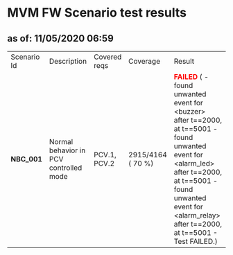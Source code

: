 <H1>MVM FW Scenario test results</H1>
<H2>as of: 11/05/2020 06:59</H2>
<Table>
<Tr><Td>Scenario Id</Td><Td>Description</Td><Td>Covered reqs</Td><Td>Coverage</Td><Td>Result</Td></Tr>
<Tr><Td><B> NBC_001</B></Td><Td>Normal behavior in PCV controlled mode</Td><Td>PCV.1, PCV.2</Td><Td>2915/4164 (   70 &percnt;)</Td><Td><B><Font color="red">FAILED</Font></B> ( - found unwanted event for &lt;buzzer&gt; after t==2000, at t==5001 - found unwanted event for &lt;alarm_led&gt; after t==2000, at t==5001 - found unwanted event for &lt;alarm_relay&gt; after t==2000, at t==5001 - Test FAILED.)</Td></Tr>
</Table>
